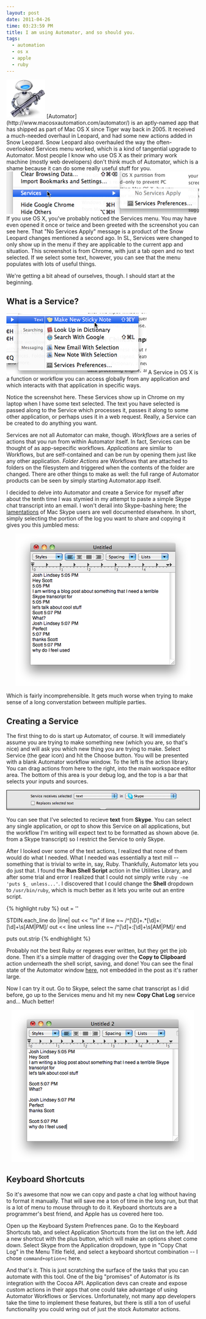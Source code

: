 ```yaml
---
layout: post
date: 2011-04-26
time: 03:23:59 PM
title: I am using Automator, and so should you.
tags:
  - automation
  - os x
  - apple
  - ruby
---
```


<img src="/img/automator/automator-icon.png" alt="Automator" title="Automator" class="left" style="display: inline;">
[Automator](http://www.macosxautomation.com/automator/) is an aptly-named app that has shipped as part of Mac OS X since Tiger way back in 2005.
It received a much-needed overhaul in Leopard, and had some new actions added in Snow Leopard. Snow Leopard also overhauled the way the often-overlooked
Services menu worked, which is a kind of tangential upgrade to Automator. Most people I know who use OS X as their primary work machine (mostly web developers)
don't think much of Automator, which is a shame because it can do some really useful stuff for you.

<img src="/img/automator/services-menu-empty.png" alt="Empty Services Menu" class="right post-image">
If you use OS X, you've probably noticed the Services menu. You may have even opened it once or twice and been greeted with the screenshot you can see here. That
"No Services Apply" message is a product of the Snow Leopard changes mentioned a second ago. In SL, Services were changed to only show up in the menu if they are
applicable to the current app and situation. This screenshot is from Chrome, with just a tab open and no text selected. If we select some text, however, you can
see that the menu populates with lots of useful things.

We're getting a bit ahead of ourselves, though. I should start at the beginning.

What is a Service?
------------------
<img src="/img/automator/services-menu-populated.png" alt="Populated Services Menu" class="left post-image"> 
A Service in OS X is a function or workflow you can access globally from any application and which interacts with that application in specific ways.

Notice the screenshot here. These Services show up in Chrome on my laptop when I have some text selected. The text you have selected is passed along 
to the Service which processes it, passes it along to some other application, or perhaps uses it in a web request. Really, a Service can be created 
to do anything you want.

Services are not all Automator can make, though. _Workflows_ are a series of actions that you run from within Automator itself. In fact, Services can be
thought of as app-sepecific workflows. _Applications_ are similar to Workflows, but are self-contained and can be run by opening them just like any other 
application. _Folder Actions_ are Workflows that are attached to folders on the filesystem and triggered when the contents of the folder are changed. There
are other things to make as well: the full range of Automator products can be seen by simply starting Automator.app itself.

I decided to delve into Automator and create a Service for myself after about the tenth time I was stymied in my attempt to paste a simple Skype chat transcript
into an email. I won't derail into Skype-bashing here; the [lamentations](http://www.google.com/search?sourceid=chrome&ie=UTF-8&q=new+skype+sucks) of Mac Skype 
users are well documented elsewhere. In short, simply selecting the portion of the log you want to share and copying it gives you this jumbled mess:

<center><img src="/img/automator/skype-log-awful.png" alt="Awful Skype Log"></center>

Which is fairly incomprehensible. It gets much worse when trying to make sense of a long converstation between multiple parties.

Creating a Service
------------------
The first thing to do is start up Automator, of course. It will immediately assume you are trying to make something new (which you are, so that's nice)
and will ask you which new thing you are trying to make. Select Service (the gear icon) and hit the Choose button. You will be presented with a blank Automator
workflow window. To the left is the action library. You can drag actions from here to the right, into the main workspace editor area. The bottom of this area
is your debug log, and the top is a bar that selects your inputs and sources.

<center><img src="/img/automator/automator-service-selects.png" style="border: 1px solid black"></center>

You can see that I've selected to recieve **text** from **Skype**. You can select any single application, or opt to show this Service on all applications, but the
workflow I'm writing will expect text to be formatted as shown above (ie. from a Skype transcript) so I restrict the Service to only Skype.

After I looked over some of the text actions, I realized that none of them would do what I needed. What I needed was essentially a text mill -- something that is
trivial to write in, say, Ruby. Thankfully, Automator lets you do just that. I found the **Run Shell Script** action in the Utilities Library, and after some trial
and error I realized that I could not simply write `ruby -ne 'puts $_ unless...'`. I discovered that I could change the **Shell** dropdown to `/usr/bin/ruby`, which
is much better as it lets you write out an entire script.

{% highlight ruby %}
  out = ''

  STDIN.each_line do |line| 
    out << "\n" if line =~ /^[\D]+.*[\d]+:[\d]+\s[AM|PM]/
    out << line unless line =~ /^[\d]+:[\d]+\s[AM|PM]/
  end

  puts out.strip
{% endhighlight %}

Probably not the best Ruby or regexes ever written, but they get the job done. Then it's a simple matter of dragging over the **Copy to Clipboard** action
underneath the shell script, saving, and done! You can see the final state of the Automator window [here](/img/automator/automator-window-final.png), not
embedded in the post as it's rather large.

Now I can try it out. Go to Skype, select the same chat transcript as I did before, go up to the Services menu and hit my new **Copy Chat Log** service and...
Much better!

<center><img src="/img/automator/skype-log-clean.png" alt="Clean Skype Log"></center>

Keyboard Shortcuts
------------------
So it's awesome that now we can copy and paste a chat log without having to format it manually. That will save me a ton of time in the long run, but that is a lot
of menu to mouse through to do it. Keyboard shortcuts are a programmer's best friend, and Apple has us covered here too.

Open up the Keyboard System Prefrences pane. Go to the Keyboard Shortcuts tab, and select Application Shortcuts from the list on the left. Add a new shortcut with
the plus button, which will make an options sheet come down. Select Skype from the Application dropdown, type in "Copy Chat Log" in the Menu Title field, and select
a keyboard shortcut combination -- I chose `command+option+c` here.

And that's it. This is just scratching the surface of the tasks that you can automate with this tool. One of the big "promises" of Automator is its
integration with the Cocoa API. Application devs can create and expose custom actions in their apps that one could take advantage of using Automator Workflows or 
Services. Unfortunately, not many app developers take the time to implement these features, but there is still a ton of useful functionality you could wring out
of just the stock Automator actions.

